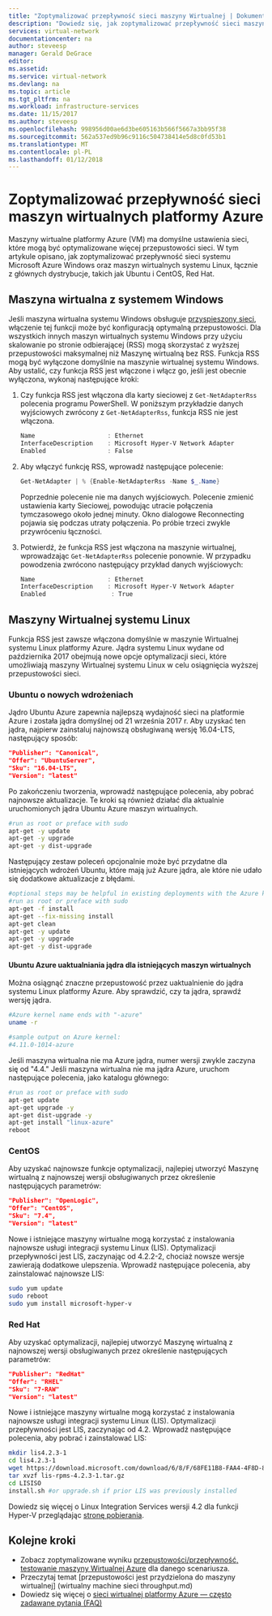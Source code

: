 ```yaml
---
title: "Zoptymalizować przepływność sieci maszyny Wirtualnej | Dokumentacja firmy Microsoft"
description: "Dowiedz się, jak zoptymalizować przepływność sieci maszyny wirtualnej platformy Azure."
services: virtual-network
documentationcenter: na
author: steveesp
manager: Gerald DeGrace
editor: 
ms.assetid: 
ms.service: virtual-network
ms.devlang: na
ms.topic: article
ms.tgt_pltfrm: na
ms.workload: infrastructure-services
ms.date: 11/15/2017
ms.author: steveesp
ms.openlocfilehash: 998956d00ae6d3be605163b566f5667a3bb95f38
ms.sourcegitcommit: 562a537ed9b96c9116c504738414e5d8c0fd53b1
ms.translationtype: MT
ms.contentlocale: pl-PL
ms.lasthandoff: 01/12/2018
---
```

# <a name="optimize-network-throughput-for-azure-virtual-machines"></a>Zoptymalizować przepływność sieci maszyn wirtualnych platformy Azure

Maszyny wirtualne platformy Azure (VM) ma domyślne ustawienia sieci, które mogą być optymalizowane więcej przepustowości sieci. W tym artykule opisano, jak zoptymalizować przepływność sieci systemu Microsoft Azure Windows oraz maszyn wirtualnych systemu Linux, łącznie z głównych dystrybucje, takich jak Ubuntu i CentOS, Red Hat.

## <a name="windows-vm"></a>Maszyna wirtualna z systemem Windows

Jeśli maszyna wirtualna systemu Windows obsługuje [przyspieszony sieci](create-vm-accelerated-networking-powershell.md), włączenie tej funkcji może być konfiguracją optymalną przepustowości. Dla wszystkich innych maszyn wirtualnych systemu Windows przy użyciu skalowanie po stronie odbierającej (RSS) mogą skorzystać z wyższej przepustowości maksymalnej niż Maszynę wirtualną bez RSS. Funkcja RSS mogą być wyłączone domyślnie na maszynie wirtualnej systemu Windows. Aby ustalić, czy funkcja RSS jest włączone i włącz go, jeśli jest obecnie wyłączona, wykonaj następujące kroki:

1. Czy funkcja RSS jest włączona dla karty sieciowej z `Get-NetAdapterRss` polecenia programu PowerShell. W poniższym przykładzie danych wyjściowych zwrócony z `Get-NetAdapterRss`, funkcja RSS nie jest włączona.

    ```powershell
    Name                    : Ethernet
    InterfaceDescription    : Microsoft Hyper-V Network Adapter
    Enabled                 : False
    ```
2. Aby włączyć funkcję RSS, wprowadź następujące polecenie:

    ```powershell
    Get-NetAdapter | % {Enable-NetAdapterRss -Name $_.Name}
    ```
    Poprzednie polecenie nie ma danych wyjściowych. Polecenie zmienić ustawienia karty Sieciowej, powodując utracie połączenia tymczasowego około jednej minuty. Okno dialogowe Reconnecting pojawia się podczas utraty połączenia. Po próbie trzeci zwykle przywróceniu łączności.
3. Potwierdź, że funkcja RSS jest włączona na maszynie wirtualnej, wprowadzając `Get-NetAdapterRss` polecenie ponownie. W przypadku powodzenia zwrócono następujący przykład danych wyjściowych:

    ```powershell
    Name                    : Ethernet
    InterfaceDescription    : Microsoft Hyper-V Network Adapter
    Enabled                  : True
    ```

## <a name="linux-vm"></a>Maszyny Wirtualnej systemu Linux

Funkcja RSS jest zawsze włączona domyślnie w maszynie Wirtualnej systemu Linux platformy Azure. Jądra systemu Linux wydane od października 2017 obejmują nowe opcje optymalizacji sieci, które umożliwiają maszyny Wirtualnej systemu Linux w celu osiągnięcia wyższej przepustowości sieci.

### <a name="ubuntu-for-new-deployments"></a>Ubuntu o nowych wdrożeniach

Jądro Ubuntu Azure zapewnia najlepszą wydajność sieci na platformie Azure i została jądra domyślnej od 21 września 2017 r. Aby uzyskać ten jądra, najpierw zainstaluj najnowszą obsługiwaną wersję 16.04-LTS, następujący sposób:

```json
"Publisher": "Canonical",
"Offer": "UbuntuServer",
"Sku": "16.04-LTS",
"Version": "latest"
```

Po zakończeniu tworzenia, wprowadź następujące polecenia, aby pobrać najnowsze aktualizacje. Te kroki są również działać dla aktualnie uruchomionych jądra Ubuntu Azure maszyn wirtualnych.

```bash
#run as root or preface with sudo
apt-get -y update
apt-get -y upgrade
apt-get -y dist-upgrade
```

Następujący zestaw poleceń opcjonalnie może być przydatne dla istniejących wdrożeń Ubuntu, które mają już Azure jądra, ale które nie udało się dodatkowe aktualizacje z błędami.

```bash
#optional steps may be helpful in existing deployments with the Azure kernel
#run as root or preface with sudo
apt-get -f install
apt-get --fix-missing install
apt-get clean
apt-get -y update
apt-get -y upgrade
apt-get -y dist-upgrade
```

#### <a name="ubuntu-azure-kernel-upgrade-for-existing-vms"></a>Ubuntu Azure uaktualniania jądra dla istniejących maszyn wirtualnych

Można osiągnąć znaczne przepustowość przez uaktualnienie do jądra systemu Linux platformy Azure. Aby sprawdzić, czy ta jądra, sprawdź wersję jądra.

```bash
#Azure kernel name ends with "-azure"
uname -r

#sample output on Azure kernel:
#4.11.0-1014-azure
```

Jeśli maszyna wirtualna nie ma Azure jądra, numer wersji zwykle zaczyna się od "4.4." Jeśli maszyna wirtualna nie ma jądra Azure, uruchom następujące polecenia, jako katalogu głównego:

```bash
#run as root or preface with sudo
apt-get update
apt-get upgrade -y
apt-get dist-upgrade -y
apt-get install "linux-azure"
reboot
```

### <a name="centos"></a>CentOS

Aby uzyskać najnowsze funkcje optymalizacji, najlepiej utworzyć Maszynę wirtualną z najnowszej wersji obsługiwanych przez określenie następujących parametrów:

```json
"Publisher": "OpenLogic",
"Offer": "CentOS",
"Sku": "7.4",
"Version": "latest"
```

Nowe i istniejące maszyny wirtualne mogą korzystać z instalowania najnowsze usługi integracji systemu Linux (LIS). Optymalizacji przepływności jest LIS, zaczynając od 4.2.2-2, chociaż nowsze wersje zawierają dodatkowe ulepszenia. Wprowadź następujące polecenia, aby zainstalować najnowsze LIS:

```bash
sudo yum update
sudo reboot
sudo yum install microsoft-hyper-v
```

### <a name="red-hat"></a>Red Hat

Aby uzyskać optymalizacji, najlepiej utworzyć Maszynę wirtualną z najnowszej wersji obsługiwanych przez określenie następujących parametrów:

```json
"Publisher": "RedHat"
"Offer": "RHEL"
"Sku": "7-RAW"
"Version": "latest"
```

Nowe i istniejące maszyny wirtualne mogą korzystać z instalowania najnowsze usługi integracji systemu Linux (LIS). Optymalizacji przepływności jest LIS, zaczynając od 4.2. Wprowadź następujące polecenia, aby pobrać i zainstalować LIS:

```bash
mkdir lis4.2.3-1
cd lis4.2.3-1
wget https://download.microsoft.com/download/6/8/F/68FE11B8-FAA4-4F8D-8C7D-74DA7F2CFC8C/lis-rpms-4.2.3-1.tar.gz
tar xvzf lis-rpms-4.2.3-1.tar.gz
cd LISISO
install.sh #or upgrade.sh if prior LIS was previously installed
```

Dowiedz się więcej o Linux Integration Services wersji 4.2 dla funkcji Hyper-V przeglądając [stronę pobierania](https://www.microsoft.com/download/details.aspx?id=55106).

## <a name="next-steps"></a>Kolejne kroki
* Zobacz zoptymalizowane wyniku [przepustowości/przepływność, testowanie maszyny Wirtualnej Azure](virtual-network-bandwidth-testing.md) dla danego scenariusza.
* Przeczytaj temat [przepustowości jest przydzielona do maszyny wirtualnej] (wirtualny machine sieci throughput.md)
* Dowiedz się więcej o [sieci wirtualnej platformy Azure — często zadawane pytania (FAQ)](virtual-networks-faq.md)
